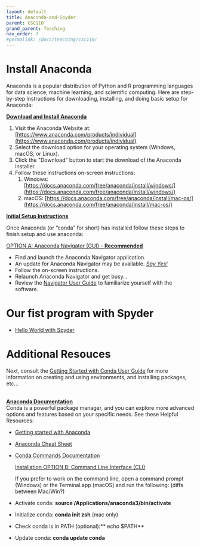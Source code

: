 ```yaml
---
layout: default
title: Anaconda-and-Spyder
parent: CSC110
grand_parent: Teaching
nav_order: 7
#permalink: /docs/teaching/csc110/
---  
```


# Install Anaconda


Anaconda is a popular distribution of Python and R programming languages for data science, machine learning, and scientific computing. Here are step-by-step instructions for downloading, installing, and doing basic setup for Anaconda:

**<span style="text-decoration:underline;">Download and Install Anaconda</span>**



1. Visit the Anaconda Website at:  [https://www.anaconda.com/products/individual](https://www.anaconda.com/products/individual)
2. Select the download option for your operating system (Windows, macOS, or Linux). 
3. Click the "Download" button to start the download of the Anaconda installer.
4. Follow these instructions on-screen instructions:
    1. Windows: [https://docs.anaconda.com/free/anaconda/install/windows/](https://docs.anaconda.com/free/anaconda/install/windows/) 
    2. macOS: [https://docs.anaconda.com/free/anaconda/install/mac-os/](https://docs.anaconda.com/free/anaconda/install/mac-os/) 

**<span style="text-decoration:underline;">Initial Setup Instructions</span>**

Once Anaconda (or “conda” for short) has installed follow these steps to finish setup and use anaconda:

  <span style="text-decoration:underline;">OPTION A: Anaconda Navigator (GUI) - **Recommended**</span>

* Find and launch the Anaconda Navigator application. 
* An update for Anaconda Navigator may be available. _<span style="text-decoration:underline;">Say Yes!</span>_ 
* Follow the on-screen instructions.
* Relaunch Anaconda Navigator and get busy… 
* Review the [Navigator User Guide](https://docs.anaconda.com/free/navigator/) to familiarize yourself with the software.


# Our fist program with Spyder

* [Hello World with Spyder](https://docs.anaconda.com/free/anaconda/getting-started/hello-world/)


# Additional Resouces


  Next, consult the [Getting Started with Conda User Guide](https://conda.io/projects/conda/en/latest/user-guide/getting-started.html) for more information on creating and using environments, and installing packages, etc… 


 \
**<span style="text-decoration:underline;">Anaconda Documentation</span>** \
Conda is a powerful package manager, and you can explore more advanced options and features based on your specific needs. See these Helpful Resources:



* [Getting started with Anaconda](https://docs.anaconda.com/free/anaconda/getting-started/)
* [Anaconda Cheat Sheet](https://docs.conda.io/projects/conda/en/4.6.0/_downloads/52a95608c49671267e40c689e0bc00ca/conda-cheatsheet.pdf)
* [Conda Commands Documentation](https://docs.conda.io/projects/conda/en/latest/commands/index.html)



  <span style="text-decoration:underline;">Installation OPTION B: Command Line Interface (CLI)</span>

  If you prefer to work on the command line, open a command prompt (Windows) or the Terminal.app (macOS) and run the following:  (diffs between Mac/Win?)

* Activate conda: **source /Applications/anaconda3/bin/activate**
* Initialize conda: **conda init zsh** (mac only)
* Check conda is in PATH (optional):** echo $PATH**
* Update conda: **conda update conda**
